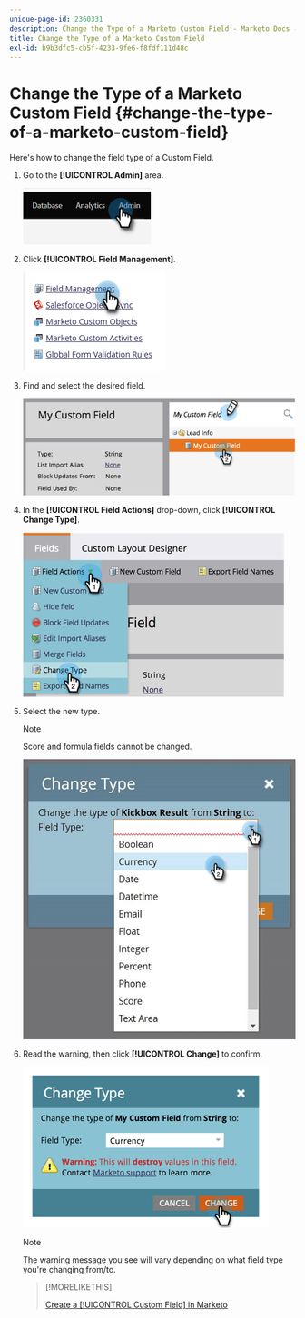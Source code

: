 ```yaml
---
unique-page-id: 2360331
description: Change the Type of a Marketo Custom Field - Marketo Docs - Product Documentation
title: Change the Type of a Marketo Custom Field
exl-id: b9b3dfc5-cb5f-4233-9fe6-f8fdf111d48c
---
```

# Change the Type of a Marketo Custom Field {#change-the-type-of-a-marketo-custom-field}

Here's how to change the field type of a Custom Field.

1. Go to the **[!UICONTROL Admin]** area.

   ![](assets/change-the-type-of-a-marketo-custom-field-1.png)

1. Click **[!UICONTROL Field Management]**.

   ![](assets/change-the-type-of-a-marketo-custom-field-2.png)

1. Find and select the desired field.

   ![](assets/change-the-type-of-a-marketo-custom-field-3.png)

1. In the **[!UICONTROL Field Actions]** drop-down, click **[!UICONTROL Change Type]**.

   ![](assets/change-the-type-of-a-marketo-custom-field-4.png)

1. Select the new type.

   >[!NOTE]
   >
   >Score and formula fields cannot be changed.

   ![](assets/change-the-type-of-a-marketo-custom-field-5.png)

1. Read the warning, then click **[!UICONTROL Change]** to confirm.

   ![](assets/change-the-type-of-a-marketo-custom-field-6.png)

   >[!NOTE]
   >
   >The warning message you see will vary depending on what field type you're changing from/to.

   >[!MORELIKETHIS]
   >
   >[Create a [!UICONTROL Custom Field] in Marketo](/help/marketo/product-docs/administration/field-management/create-a-custom-field-in-marketo.md)
